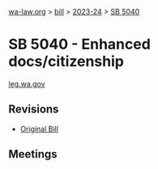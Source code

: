 [wa-law.org](/) > [bill](/bill/) > [2023-24](/bill/2023-24/) > [SB 5040](/bill/2023-24/sb/5040/)

# SB 5040 - Enhanced docs/citizenship
[leg.wa.gov](https://app.leg.wa.gov/billsummary?BillNumber=5040&Year=2023&Initiative=false)

## Revisions
* [Original Bill](1/)

## Meetings